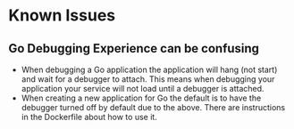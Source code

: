# Known Issues

## Go Debugging Experience can be confusing
- When debugging a Go application the application will hang (not start) and wait for a debugger to attach.  This means when debugging your application your service will not load until a debugger is attached.
- When creating a new application for Go the default is to have the debugger turned off by default due to the above.  There are instructions in the Dockerfile about how to use it.
